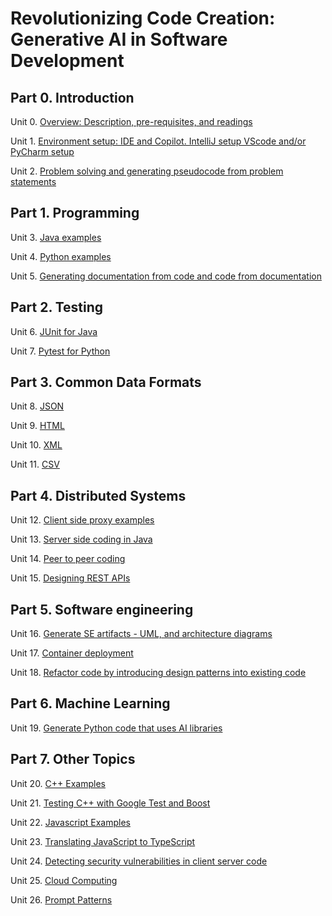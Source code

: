 # Revolutionizing Code Creation: Generative AI in Software Development


## Part 0. Introduction

Unit 0. [Overview: Description, pre-requisites, and readings](./Unit00-Overview)

Unit 1. [Environment setup: IDE and Copilot. IntelliJ setup VScode and/or PyCharm setup](./Unit01-Environment-Setup)

Unit 2. [Problem solving and generating pseudocode from problem statements](./Unit02-Problem-Soving-And-Pseudocode)

## Part 1. Programming

Unit 3. [Java examples](Unit03-Java-Examples)

Unit 4. [Python examples](Unit04-Python-Examples)

Unit 5. [Generating documentation from code and code from documentation](./Unit05-Generating-Documentation-From-Code-And-Code-From-Documentation)

## Part 2. Testing

Unit 6. [JUnit for Java](./Unit06-JUnit-For-Java)

Unit 7. [Pytest for Python](./Unit07-Pytest-For-Python)

## Part 3. Common Data Formats

Unit 8. [JSON](./Unit08-JSON)

Unit 9. [HTML](./Unit09-HTML)

Unit 10. [XML](./Unit10-XML)

Unit 11. [CSV](./Unit11-CSV)

## Part 4. Distributed Systems

Unit 12. [Client side proxy examples](./Unit12-Client-Side-Proxy-Examples)

Unit 13. [Server side coding in Java](./Unit13-Server-Side-Coding-In-Java)

Unit 14. [Peer to peer coding](./Unit14-Peer-To-Peer-Coding)

Unit 15. [Designing REST APIs](./Unit15-Designing-REST-APIs)


## Part 5. Software engineering

Unit 16. [Generate SE artifacts - UML, and architecture diagrams](./Unit16-Generating-SE-Artifacts-UML-and-Architecture-Diagrams)

Unit 17. [Container deployment](./Unit17-Container-Deployment)

Unit 18. [Refactor code by introducing design patterns into existing code](./Unit18-Refractor-Code-By-Introducing-Design-Patterns-Into-Existing-Code)

## Part 6. Machine Learning

Unit 19. [Generate Python code that uses AI libraries](./Unit19-Generate-Python-Code-That-Uses-AI-Libraries)

## Part 7. Other Topics

Unit 20. [C++ Examples](./Unit20-C++-Examples)

Unit 21. [Testing C++ with Google Test and Boost](./Unit21-Testing-C++-With-Google-Test-And-Boost)

Unit 22. [Javascript Examples](./Unit22-JavaScript-Examples)

Unit 23. [Translating JavaScript to TypeScript](./Unit23-Translating-JavaScript-To-TypeScript)

Unit 24. [Detecting security vulnerabilities in client server code](./Unit24-Detecting-Security-Vulnerablities-In-Client-Server-Code)

Unit 25. [Cloud Computing](./Unit25-Cloud-Computing)

Unit 26. [Prompt Patterns](./Unit26-Prompt-Patterns)
